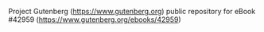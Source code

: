 Project Gutenberg (https://www.gutenberg.org) public repository for eBook #42959 (https://www.gutenberg.org/ebooks/42959)
